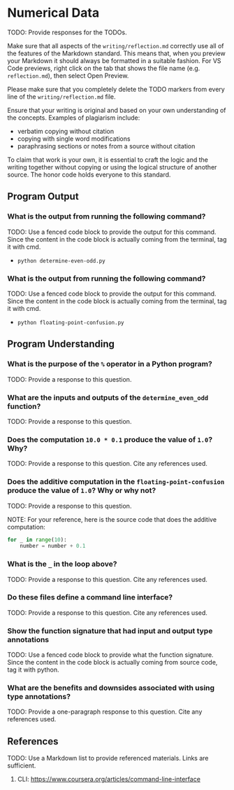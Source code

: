 # Numerical Data

TODO: Provide responses for the TODOs.

Make sure that all aspects of the `writing/reflection.md` correctly use all
of the features of the Markdown standard. This means that, when you preview your
Markdown it should always be formatted in a suitable fashion. For VS Code previews,
right click on the tab that shows the file name (e.g. `reflection.md`), then select
Open Preview.

Please make sure that you completely delete the TODO markers
from every line of the `writing/reflection.md` file.

Ensure that your writing is original and based on your own understanding
of the concepts. Examples of plagiarism include:

- verbatim copying without citation
- copying with single word modifications
- paraphrasing sections or notes from a source without citation

To claim that work is your own, it is essential to craft the logic and the
writing together without copying or using the logical structure of another
source. The honor code holds everyone to this standard.

## Program Output

### What is the output from running the following command?

TODO: Use a fenced code block to provide the output for this command.
Since the content in the code block is actually coming from the terminal,
tag it with cmd.

- `python determine-even-odd.py`

### What is the output from running the following command?

TODO: Use a fenced code block to provide the output for this command.
Since the content in the code block is actually coming from the terminal,
tag it with cmd.

- `python floating-point-confusion.py`

## Program Understanding

### What is the purpose of the `%` operator in a Python program?

TODO: Provide a response to this question.

### What are the inputs and outputs of the `determine_even_odd` function?

TODO: Provide a response to this question.

### Does the computation `10.0 * 0.1` produce the value of `1.0`? Why?

TODO: Provide a response to this question. Cite any references used.

### Does the additive computation in the `floating-point-confusion` produce the value of `1.0`? Why or why not?

TODO: Provide a response to this question.

NOTE: For your reference, here is the source code that does the additive computation:

```python
for _ in range(10):
    number = number + 0.1
```

### What is the `_` in the loop above?

TODO: Provide a response to this question. Cite any references used.

### Do these files define a command line interface?

TODO: Provide a response to this question. Cite any references used.

### Show the function signature that had input and output type annotations

TODO: Use a fenced code block to provide what the function signature.
Since the content in the code block is actually coming from source code,
tag it with python.

### What are the benefits and downsides associated with using type annotations?

TODO: Provide a one-paragraph response to this question.
 Cite any references used.

## References

TODO: Use a Markdown list to provide referenced materials. Links are sufficient.

1. CLI: https://www.coursera.org/articles/command-line-interface
